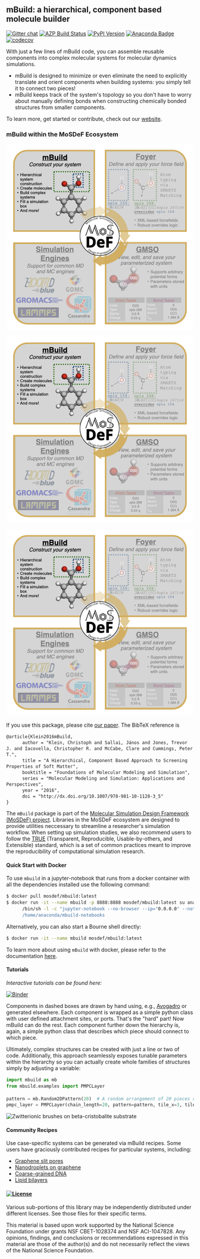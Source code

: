 ## mBuild: a hierarchical, component based molecule builder

[![Gitter chat](https://badges.gitter.im/mosdef-hub/gitter.svg)](https://gitter.im/mosdef-hub/Lobby)
[![AZP Build Status](https://dev.azure.com/mosdef/mbuild/_apis/build/status/mosdef-hub.mbuild?branchName=master)](https://dev.azure.com/mosdef/mbuild/_build/latest?definitionId=1&branchName=master)
[![PyPI Version](https://badge.fury.io/py/mbuild.svg)](https://pypi.python.org/pypi/mbuild)
[![Anaconda Badge](https://anaconda.org/conda-forge/mbuild/badges/version.svg)](https://anaconda.org/conda-forge/mbuild)
[![codecov](https://codecov.io/gh/mosdef-hub/mbuild/branch/master/graph/badge.svg)](https://codecov.io/gh/mosdef-hub/mbuild)

With just a few lines of mBuild code, you can assemble reusable components into
complex molecular systems for molecular dynamics simulations.

* mBuild is designed to minimize or even eliminate the need to explicitly translate and
  orient components when building systems: you simply tell it to connect two
  pieces!
* mBuild keeps track of the system's topology so you don't have to
  worry about manually defining bonds when constructing chemically bonded
  structures from smaller components.

To learn more, get started or contribute, check out our [website](http://mbuild.mosdef.org).
### mBuild within the MoSDeF Ecosystem
<p align="center">
  <img src="docs/images/mosdef_graphic.png?raw=true" alt="mBuild within the MoSDeF Ecosystem"/>
</p>

<p align="center">
  <img src="docs/images/mosdef_graphic.tiff?raw=true" alt="mBuild within the MoSDeF Ecosystem"/>
</p>

<p align="center">
  <img src="docs/images/mosdef_graphic.jpeg?raw=true" alt="mBuild within the MoSDeF Ecosystem"/>
</p>

If you use this package, please cite [our paper](http://dx.doi.org/10.1007/978-981-10-1128-3_5
). The BibTeX reference is
```
@article{Klein2016mBuild,
      author = "Klein, Christoph and Sallai, János and Jones, Trevor J. and Iacovella, Christopher R. and McCabe, Clare and Cummings, Peter T.",
      title = "A Hierarchical, Component Based Approach to Screening Properties of Soft Matter",
      booktitle = "Foundations of Molecular Modeling and Simulation",
      series = "Molecular Modeling and Simulation: Applications and Perspectives",
      year = "2016",
      doi = "http://dx.doi.org/10.1007/978-981-10-1128-3_5"
}
```


The `mBuild` package is part of the [Molecular Simulation Design Framework (MoSDeF) project](http://mosdef.org/).
Libraries in the MoSDeF ecosystem are designed to provide utilities neccessary to streamline
a researcher's simulation workflow. When setting up simulation studies,
we also recommend users to follow the [TRUE](https://www.tandfonline.com/doi/full/10.1080/00268976.2020.1742938)
(Transparent, Reproducible, Usable-by-others, and Extensible) standard, which is a set of common
practices meant to improve the reproducibility of computational simulation research.

#### Quick Start with Docker
To use `mbuild` in a jupyter-notebook that runs from a docker container with all the dependencies installed use the following command:

```sh
$ docker pull mosdef/mbuild:latest
$ docker run -it --name mbuild -p 8888:8888 mosdef/mbuild:latest su anaconda -s\
      /bin/sh -l -c "jupyter-notebook --no-browser --ip="0.0.0.0" --notebook-dir\
      /home/anaconda/mbuild-notebooks
```

Alternatively, you can also start a Bourne shell directly:
```sh
$ docker run -it --name mbuild mosdef/mbuild:latest
```

To learn more about using `mBuild` with docker, please refer to the documentation [here](https://mbuild.mosdef.org/en/latest/docker.html).

#### Tutorials

*Interactive tutorials can be found here:*

[![Binder](https://mybinder.org/badge.svg)](https://mybinder.org/v2/gh/mosdef-hub/mbuild_tutorials/master)

Components in dashed boxes are drawn by hand using, e.g.,
[Avogadro](https://avogadro.cc/) or generated elsewhere. Each
component is wrapped as a simple python class with user defined attachment
sites, or ports. That's the "hard" part! Now mBuild can do the rest. Each component
further down the hierarchy is, again, a simple python class that describes
which piece should connect to which piece.

Ultimately, complex structures can be created with just a line or two
of code. Additionally, this approach seamlessly exposes tunable parameters within
the hierarchy so you can actually create whole families of structures simply
by adjusting a variable:

```python
import mbuild as mb
from mbuild.examples import PMPCLayer

pattern = mb.Random2DPattern(20)  # A random arrangement of 20 pieces on a 2D surface.
pmpc_layer = PMPCLayer(chain_length=20, pattern=pattern, tile_x=3, tile_y=2)
```

![Zwitterionic brushes on beta-cristobalite substrate](docs/images/pmpc.png)
#### Community Recipes
Use case-specific systems can be generated via mBuild recipes.
Some users have graciously contributed recipes for particular systems, including:

* [Graphene slit pores](https://github.com/rmatsum836/Pore-Builder)
* [Nanodroplets on graphene](https://github.com/ftiet/droplet-builder)
* [Coarse-grained DNA](https://github.com/zijiewu3/mbuild_ONA)
* [Lipid bilayers](https://github.com/uppittu11/mbuild_bilayer)

#### [![License](https://img.shields.io/badge/license-MIT-blue.svg)](http://opensource.org/licenses/MIT)

Various sub-portions of this library may be independently distributed under
different licenses. See those files for their specific terms.

This material is based upon work supported by the National Science Foundation under grants NSF CBET-1028374 and NSF ACI-1047828. Any opinions, findings, and conclusions or recommendations expressed in this material are those of the author(s) and do not necessarily reflect the views of the National Science Foundation.
